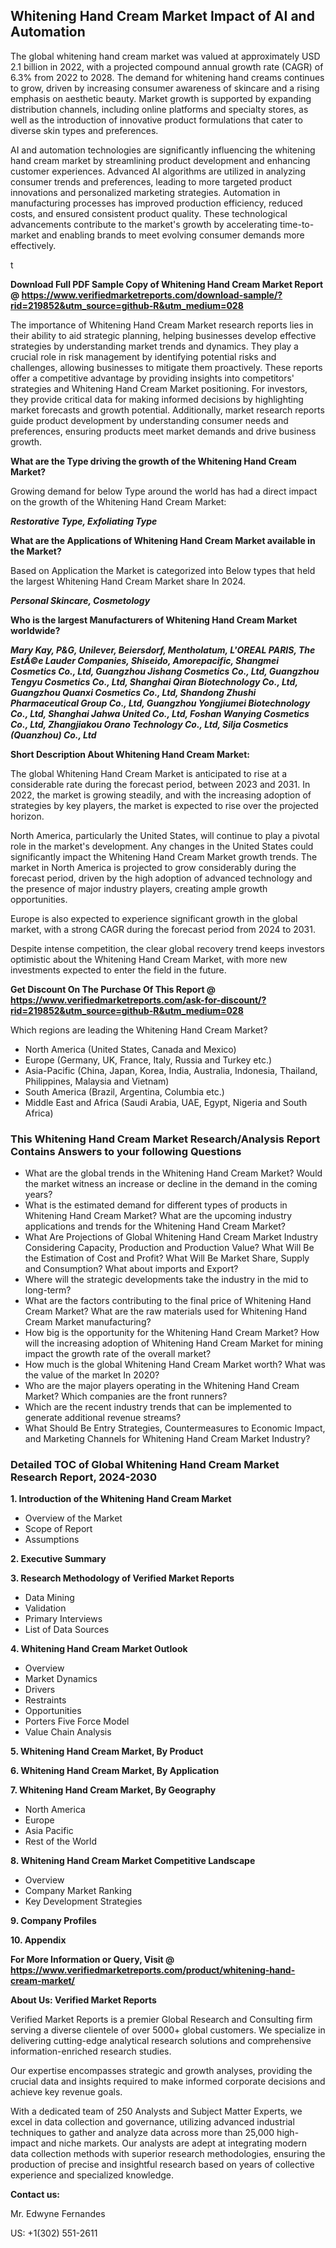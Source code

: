 <h2>Whitening Hand Cream Market Impact of AI and Automation</h2><p>The global whitening hand cream market was valued at approximately USD 2.1 billion in 2022, with a projected compound annual growth rate (CAGR) of 6.3% from 2022 to 2028. The demand for whitening hand creams continues to grow, driven by increasing consumer awareness of skincare and a rising emphasis on aesthetic beauty. Market growth is supported by expanding distribution channels, including online platforms and specialty stores, as well as the introduction of innovative product formulations that cater to diverse skin types and preferences.</p><p>AI and automation technologies are significantly influencing the whitening hand cream market by streamlining product development and enhancing customer experiences. Advanced AI algorithms are utilized in analyzing consumer trends and preferences, leading to more targeted product innovations and personalized marketing strategies. Automation in manufacturing processes has improved production efficiency, reduced costs, and ensured consistent product quality. These technological advancements contribute to the market's growth by accelerating time-to-market and enabling brands to meet evolving consumer demands more effectively.</p>t</p><p id="" class=""><strong>Download Full PDF Sample Copy of Whitening Hand Cream Market Report @ <a href="https://www.verifiedmarketreports.com/download-sample/?rid=219852&utm_source=github-R&utm_medium=028" target="_blank">https://www.verifiedmarketreports.com/download-sample/?rid=219852&utm_source=github-R&utm_medium=028</a></strong></p><p>The importance of&nbsp;Whitening Hand Cream Market research reports lies in their ability to aid strategic planning, helping businesses develop effective strategies by understanding market trends and dynamics. They play a crucial role in risk management by identifying potential risks and challenges, allowing businesses to mitigate them proactively. These reports offer a competitive advantage by providing insights into competitors' strategies and Whitening Hand Cream Market positioning. For investors, they provide critical data for making informed decisions by highlighting market forecasts and growth potential. Additionally, market research reports guide product development by understanding consumer needs and preferences, ensuring products meet market demands and drive business growth.</p><p><strong>What are the&nbsp;Type driving the growth of the Whitening Hand Cream Market?</strong></p><p id="" class="">Growing demand for below Type around the world has had a direct impact on the growth of the Whitening Hand Cream Market:</p><em><strong>Restorative Type, Exfoliating Type</strong></em></p><strong>What are the&nbsp;Applications&nbsp;of Whitening Hand Cream Market available in the Market?</strong></p><p id="" class="">Based on Application the Market is categorized into Below types that held the largest Whitening Hand Cream Market share In 2024.</p><em><strong>Personal Skincare, Cosmetology</strong></em></p><strong>Who is the largest Manufacturers of Whitening Hand Cream Market worldwide?</strong></p><p><em><strong>Mary Kay, P&G, Unilever, Beiersdorf, Mentholatum, L'OREAL PARIS, The EstÃ©e Lauder Companies, Shiseido, Amorepacific, Shangmei Cosmetics Co., Ltd, Guangzhou Jishang Cosmetics Co., Ltd, Guangzhou Tengyu Cosmetics Co., Ltd, Shanghai Qiran Biotechnology Co., Ltd, Guangzhou Quanxi Cosmetics Co., Ltd, Shandong Zhushi Pharmaceutical Group Co., Ltd, Guangzhou Yongjiumei Biotechnology Co., Ltd, Shanghai Jahwa United Co., Ltd, Foshan Wanying Cosmetics Co., Ltd, Zhangjiakou Orano Technology Co., Ltd, Silja Cosmetics (Quanzhou) Co., Ltd</strong></em></p><p id="" class=""><strong>Short Description About Whitening Hand Cream Market:</strong></p><p>The global Whitening Hand Cream Market is anticipated to rise at a considerable rate during the forecast period, between 2023 and 2031. In 2022, the market is growing steadily, and with the increasing adoption of strategies by key players, the market is expected to rise over the projected horizon.</p><p>North America, particularly the United States, will continue to play a pivotal role in the market's development. Any changes in the United States could significantly impact the Whitening Hand Cream Market growth trends. The market in North America is projected to grow considerably during the forecast period, driven by the high adoption of advanced technology and the presence of major industry players, creating ample growth opportunities.</p><p>Europe is also expected to experience significant growth in the global market, with a strong CAGR during the forecast period from 2024 to 2031.</p><p>Despite intense competition, the clear global recovery trend keeps investors optimistic about the Whitening Hand Cream Market, with more new investments expected to enter the field in the future.</p><p id="" class=""><strong>Get Discount On The Purchase Of This Report @ <a href="https://www.verifiedmarketreports.com/ask-for-discount/?rid=219852&utm_source=github-R&utm_medium=028" target="_blank">https://www.verifiedmarketreports.com/ask-for-discount/?rid=219852&utm_source=github-R&utm_medium=028</a></strong></p>Which regions are leading the Whitening Hand Cream Market?</p><ul><li>North America (United States, Canada and Mexico)</li><li>Europe (Germany, UK, France, Italy, Russia and Turkey etc.)</li><li>Asia-Pacific (China, Japan, Korea, India, Australia, Indonesia, Thailand, Philippines, Malaysia and Vietnam)</li><li>South America (Brazil, Argentina, Columbia etc.)</li><li>Middle East and Africa (Saudi Arabia, UAE, Egypt, Nigeria and South Africa)</li></ul><h3 id="" class="">This Whitening Hand Cream Market Research/Analysis Report Contains Answers to your following Questions</h3><ul><li>What are the global trends in the Whitening Hand Cream Market? Would the market witness an increase or decline in the demand in the coming years?</li><li>What is the estimated demand for different types of products in Whitening Hand Cream Market? What are the upcoming industry applications and trends for the Whitening Hand Cream Market?</li><li>What Are Projections of Global Whitening Hand Cream Market Industry Considering Capacity, Production and Production Value? What Will Be the Estimation of Cost and Profit? What Will Be Market Share, Supply and Consumption? What about imports and Export?</li><li>Where will the strategic developments take the industry in the mid to long-term?</li><li>What are the factors contributing to the final price of Whitening Hand Cream Market? What are the raw materials used for Whitening Hand Cream Market manufacturing?</li><li>How big is the opportunity for the Whitening Hand Cream Market? How will the increasing adoption of Whitening Hand Cream Market for mining impact the growth rate of the overall market?</li><li>How much is the global Whitening Hand Cream Market worth? What was the value of the market In 2020?</li><li>Who are the major players operating in the Whitening Hand Cream Market? Which companies are the front runners?</li><li>Which are the recent industry trends that can be implemented to generate additional revenue streams?</li><li>What Should Be Entry Strategies, Countermeasures to Economic Impact, and Marketing Channels for Whitening Hand Cream Market Industry?</li></ul><h3 id="" class="">Detailed TOC of Global Whitening Hand Cream Market Research Report, 2024-2030</h3><p id="" class=""><strong>1. Introduction of the Whitening Hand Cream Market</strong></p><ul><li>Overview of the Market</li><li>Scope of Report</li><li>Assumptions</li></ul><p id="" class=""><strong>2. Executive Summary</strong></p><p id="" class=""><strong>3. Research Methodology of Verified Market Reports</strong></p><ul><li>Data Mining</li><li>Validation</li><li>Primary Interviews</li><li>List of Data Sources</li></ul><p id="" class=""><strong>4. Whitening Hand Cream Market Outlook</strong></p><ul><li>Overview</li><li>Market Dynamics</li><li>Drivers</li><li>Restraints</li><li>Opportunities</li><li>Porters Five Force Model</li><li>Value Chain Analysis</li></ul><p id="" class=""><strong>5. Whitening Hand Cream Market, By Product</strong></p><p id="" class=""><strong>6. Whitening Hand Cream Market, By Application</strong></p><p id="" class=""><strong>7. Whitening Hand Cream Market, By Geography</strong></p><ul><li>North America</li><li>Europe</li><li>Asia Pacific</li><li>Rest of the World</li></ul><p id="" class=""><strong>8. Whitening Hand Cream Market Competitive Landscape</strong></p><ul><li>Overview</li><li>Company Market Ranking</li><li>Key Development Strategies</li></ul><p id="" class=""><strong>9. Company Profiles</strong></p><p id="" class=""><strong>10. Appendix</strong></p><p id="" class=""><strong>For More Information or Query, Visit @ <a href="https://www.verifiedmarketreports.com/product/whitening-hand-cream-market/" target="_blank">https://www.verifiedmarketreports.com/product/whitening-hand-cream-market/</a></strong></p><p id="" class=""><strong>About Us: Verified Market Reports</strong></p><p id="" class="">Verified Market Reports is a premier Global Research and Consulting firm serving a diverse clientele of over 5000+ global customers. We specialize in delivering cutting-edge analytical research solutions and comprehensive information-enriched research studies.</p><p id="" class="">Our expertise encompasses strategic and growth analyses, providing the crucial data and insights required to make informed corporate decisions and achieve key revenue goals.</p><p id="" class="">With a dedicated team of 250 Analysts and Subject Matter Experts, we excel in data collection and governance, utilizing advanced industrial techniques to gather and analyze data across more than 25,000 high-impact and niche markets. Our analysts are adept at integrating modern data collection methods with superior research methodologies, ensuring the production of precise and insightful research based on years of collective experience and specialized knowledge.</p><p id="" class=""><strong>Contact us:</strong></p><p id="" class="">Mr. Edwyne Fernandes</p><p id="" class="">US: +1(302) 551-2611</p>